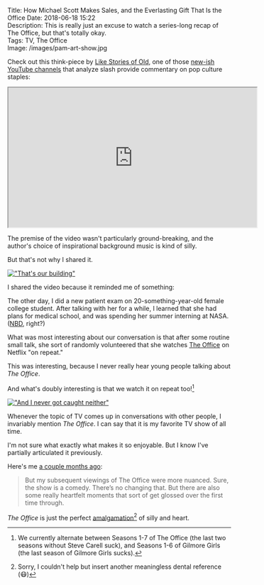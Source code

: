 Title: How Michael Scott Makes Sales, and the Everlasting Gift That Is the Office
Date: 2018-06-18 15:22  
Description: This is really just an excuse to watch a series-long recap of The Office, but that's totally okay.  
Tags: TV, The Office  
Image: /images/pam-art-show.jpg  

Check out this think-piece by [Like Stories of Old](https://www.youtube.com/channel/UCs7nPQIEba0T3tGOWWsZpJQ "Link to the YouTube channel Like Stories of Old"), one of those [new-ish YouTube channels](https://medium.com/the-graph/60-youtube-channels-that-will-make-you-smarter-44d8315c2548 "Link to a Medium piece that discusses commentary") that analyze slash provide commentary on pop culture staples:

<iframe width="560" height="315" src="https://www.youtube.com/embed/vrPgsrfZWOU" allow="autoplay; encrypted-media" allowfullscreen></iframe>

The premise of the video wasn't particularly ground-breaking, and the author's choice of inspirational background music is kind of silly.

But that's not why I shared it.

[!["That's our building"](/images/pam-art-show.jpg)](https://www.nbcstore.com/the-office-pam-s-watercolor-poster.html "Link to NBC's online store, where you can actually buy a print of the watercolor painting Pam made for her art show (what a time to be alive!)")

I shared the video because it reminded me of something:

The other day, I did a new patient exam on 20-something-year-old female college student. After talking with her for a while, I learned that she had plans for medical school, and was spending her summer interning at NASA. ([NBD](https://www.urbandictionary.com/define.php?term=nbd "Link to Urban Dictionary's definition for \"NBD\""), right?)

What was most interesting about our conversation is that after some routine small talk, she sort of randomly volunteered that she watches [The Office](https://en.wikipedia.org/wiki/The_Office_(U.S._TV_series) "Wikipedia entry for \"The Office\"") on Netflix "on repeat."

This was interesting, because I never really hear young people talking about <i>The Office</i>.

And what's doubly interesting is that we watch it on repeat too![^1]

[!["And I never got caught neither"](/images/prison-mike-art.jpg)](https://www.reddit.com/r/DunderMifflin/comments/6y472d/prison_mike_art_still_relatively_new_to_digital/ "Link to the original image on Reddit")

Whenever the topic of TV comes up in conversations with other people, I invariably mention <i>The Office</i>. I can say that it is my favorite TV show of all time.

I'm not sure what exactly what makes it so enjoyable. But I know I've partially articulated it previously.

Here's me [a couple months ago](/2018/4/8/revisiting-the-office-the-dinner-party "Link to my piece \"Revisiting The Office Dinner Party\""):

> But my subsequent viewings of The Office were more nuanced. Sure, the show is a comedy. There’s no changing that. But there are also some really heartfelt moments that sort of get glossed over the first time through.

<i>The Office</i> is just the perfect [amalgamation](https://www.urbandictionary.com/define.php?term=amalgam "Link to the Urban Dictionary entry for \"amalgam\"")[^2] of silly and heart.

[^1]: We currently alternate between Seasons 1-7 of The Office (the last two seasons without Steve Carell suck), and Seasons 1-6 of Gilmore Girls (the last season of Gilmore Girls sucks).
[^2]: Sorry, I couldn't help but insert another meaningless dental reference (😷)